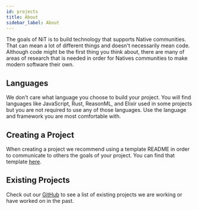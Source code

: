 ```yaml
---
id: projects
title: About
sidebar_label: About
---
```


The goals of NiT is to build technology that supports Native communities. That can mean a lot of different things and doesn't necessarily mean code. Although code might be the first thing you think about, there are many of areas of research that is needed in order for Natives communities to make modern software their own.

## Languages

We don't care what language you choose to build your project. You will find languages like JavaScript, Rust, ReasonML, and Elixir used in some projects but you are not required to use any of those languages. Use the language and framework you are most comfortable with.

## Creating a Project

When creating a project we recommend using a template README in order to communicate to others the goals of your project. You can find that template [here](./template.md).

## Existing Projects

Check out our [GitHub](https://github.com/nativesintech) to see a list of existing projects we are working or have worked on in the past.
